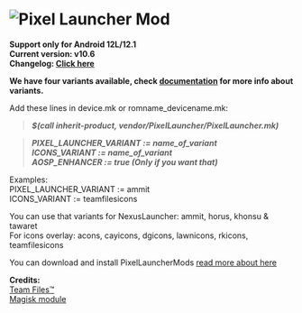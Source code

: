 # ![Pixel Launcher Mod](https://telegra.ph/file/3a0555c9fbe41c75aa95d.jpg)<br/>
**Support only for Android 12L/12.1**<br/>
**Current version: v10.6**<br/>
**Changelog: [Click here](https://telegra.ph/Changelog-Of-Pixel-Launcher-MoOD-07-07)**


**We have four variants available, check [documentation](https://docs.google.com/document/d/1F8Ro0OyVr9CIkPQ2BOJASTlb88OpghnQJG4H0rip5yg/edit#heading=h.5axx1dauoj53) for more info about variants.**<br/>

Add these lines in device.mk or romname_devicename.mk:
>**_$(call inherit-product, vendor/PixelLauncher/PixelLauncher.mk)_**

>**_PIXEL_LAUNCHER_VARIANT := name_of_variant_** <br/>
>**_ICONS_VARIANT := name_of_variant_** <br/>
>**_AOSP_ENHANCER := true (Only if you want that)_** <br/>

Examples: <br/> PIXEL_LAUNCHER_VARIANT := ammit <br/> ICONS_VARIANT := teamfilesicons <br/>

You can use that variants for NexusLauncher: ammit, horus, khonsu & tawaret  <br/>
For icons overlay: acons, cayicons, dgicons, lawnicons, rkicons, teamfilesicons

You can download and install PixelLauncherMods [read more about here](https://github.com/KieronQuinn/PixelLauncherMods)


**Credits:**<br/>
[Team Files™](https://t.me/modulesrepo)<br/>
[Magisk module](https://t.me/modulesrepo/3166)<br/>
